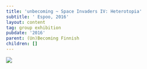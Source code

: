 ```yaml
---
title: 'unbecoming ~ Space Invaders IV: Heterotopia'
subtitle: ' Espoo, 2016'
layout: content
tag: group exhibition
pubdate: '2016'
parent: (Un)Becoming Finnish
children: []
---
```

![](/assets/img/becoming-uh-finnish_space-invaders-iv_matinkyla-espoo_2016.jpg)
